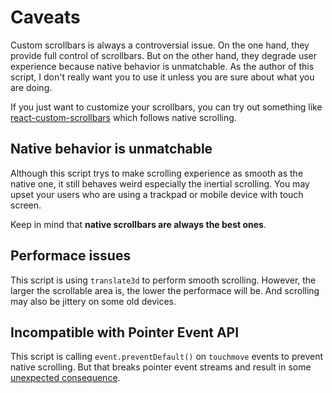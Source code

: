 # Caveats

Custom scrollbars is always a controversial issue. On the one hand, they provide full control of scrollbars. But on the other hand, they degrade user experience because native behavior is unmatchable. As the author of this script, I don't really want you to use it unless you are sure about what you are doing.

If you just want to customize your scrollbars, you can try out something like [react-custom-scrollbars](https://github.com/malte-wessel/react-custom-scrollbars) which follows native scrolling.

## Native behavior is unmatchable

Although this script trys to make scrolling experience as smooth as the native one, it still behaves weird especially the inertial scrolling. You may upset your users who are using a trackpad or mobile device with touch screen.

Keep in mind that **native scrollbars are always the best ones**.

## Performace issues

This script is using `translate3d` to perform smooth scrolling. However, the larger the scrollable area is, the lower the performace will be. And scrolling may also be jittery on some old devices.

## Incompatible with Pointer Event API

This script is calling `event.preventDefault()` on `touchmove` events to prevent native scrolling. But that breaks pointer event streams and result in some [unexpected consequence](https://github.com/idiotWu/smooth-scrollbar/issues/111).
